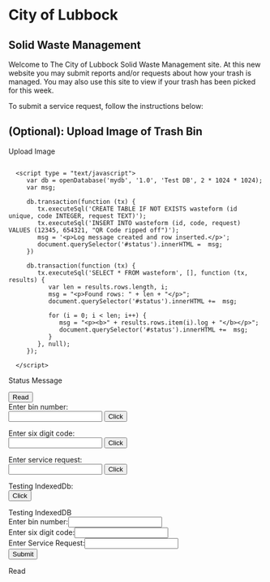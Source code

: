 # City of Lubbock

## Solid Waste Management

Welcome to The City of Lubbock Solid Waste Management site. At this new website you may submit reports and/or requests about how your trash is managed. You may also use this site to view if your trash has been picked for this week.
<html>
<script>
var peopleData = [
    { name: "John Dow", email: "john@company.com" },
    { name: "Don Dow", email: "don@company.com" }
];
 
function initDb() {
    var request = indexedDB.open("PeopleDB", 1);  
    request.onsuccess = function (evt) {
        db = request.result;                                                            
    };
 
    request.onerror = function (evt) {
        console.log("IndexedDB error: " + evt.target.errorCode);
    };
 
    request.onupgradeneeded = function (evt) {                   
        var objectStore = evt.currentTarget.result.createObjectStore("people", 
                                     { keyPath: "id", autoIncrement: true });
 
        objectStore.createIndex("name", "name", { unique: false });
        objectStore.createIndex("email", "email", { unique: true });
 
        for (i in peopleData) {
            objectStore.add(peopleData[i]);
        }
    };
}
</script>
</html>
To submit a service request, follow the instructions below:

<h2>(Optional): Upload Image of Trash Bin</h2>
<form>
<input type="file" accept="image/*" id="file" name="image1" onchange="loadFile(event)" style="display: none;">
</form> 
<p><label for="file" style="curser: pointer;">Upload Image</label></p>
<p><img id="output" width="200" /></p>

<script>
var loadFile = function(event)	{
	
	var image = document.getElementById('output');

	image.src = URL.createObjectURL(event.target.files[0]);

};

</script>

</body>
</html>

<!--
<html>
<head>
<script>
function gen_sql_table()					{
	
	var bin_num = document.forms["WasteForm"]["Bin Number"];

	var six_digits = document.forms["WasteForm"]["Six Digit Code"];

	var service_request = document.form["WasteForm"]["Service Request"];

	var db = openDatabase('bindb','1.0','Test DB',30000);

	db.transaction(function(tx)		{
		
		tx.executeSQL('CREATE TABLE IF NOT EXISTS WEBDB (id INTEGER, code INTEGER, request TEXT');

		tx.executeSQL('INSERT INTO WEBDB (id,code,request) (?,?,?)',[bin_num,six_digits,service_request]);
	
	});

	db.transaction(function (tx) { 

		    tx.executeSql('SELECT * FROM LOGS', [], function (tx, results) { 

		       var len = results.rows.length, i; 

		       msg = "<p>Found rows: " + len + "</p>"; 

		       document.querySelector('#status').innerHTML +=  msg; 

	      

		       for (i = 0; i < len; i++) { 

			  msg = "<p><b>" + results.rows.item(i).log + "</b></p>"; 

			  document.querySelector('#status').innerHTML +=  msg; 

		       } 

		    }, null); 

		 }); 

      </script>


}
</script>
<body>
<form name="WasteForm" onsubmit="return gen_sql_table()" method="post">
<p>Enter Bin Number: <input type="text" name="Bin Number"></p><br>
<p>Enter Six Digit Code:<input type="password" name="Six Digit Code"></p><br>
<p>Enter Your Service Request:<input type="text" name="Service Request"></p><br>
<p><input type="submit" value="send" name="Submit" onClick="gen_sql_table()"></p>
</form>
</body>
</html>
-->

<html>
   <head>

      <script type = "text/javascript">
         var db = openDatabase('mydb', '1.0', 'Test DB', 2 * 1024 * 1024);
         var msg;

         db.transaction(function (tx) {
            tx.executeSql('CREATE TABLE IF NOT EXISTS wasteform (id unique, code INTEGER, request TEXT)');
            tx.executeSql('INSERT INTO wasteform (id, code, request) VALUES (12345, 654321, "QR Code ripped off")');
            msg = '<p>Log message created and row inserted.</p>';
            document.querySelector('#status').innerHTML =  msg;
         })

         db.transaction(function (tx) {
            tx.executeSql('SELECT * FROM wasteform', [], function (tx, results) {
               var len = results.rows.length, i;
               msg = "<p>Found rows: " + len + "</p>";
               document.querySelector('#status').innerHTML +=  msg;

               for (i = 0; i < len; i++) {
                  msg = "<p><b>" + results.rows.item(i).log + "</b></p>";
                  document.querySelector('#status').innerHTML +=  msg;
               }
            }, null);
         });

      </script>
   </head>

   <body>
      <div id = "status" name = "status">Status Message</div>
   </body>
</html>

<!--
<html>
<body>
<form action="welcome.php" method="post">
Enter Bin Number: <input type="text" name="bin_num"><br>
Enter Six Digits: <input type="text" name="six_digits"><br>
Enter Service Request: <input type="text" name="service_request"><br>
<input type="submit">
</form>

</body>
</html>
-->

<html>
<head>
<title>Service Request Form</title>
<script>
window.indexedDB = window.indexedDB || window.mozIndexedDB || window.webkitIndexedDB || 
window.msIndexedDB;
 
window.IDBTransaction = window.IDBTransaction || window.webkitIDBTransaction || 
window.msIDBTransaction;
window.IDBKeyRange = window.IDBKeyRange || 
window.webkitIDBKeyRange || window.msIDBKeyRange
 
if (!window.indexedDB) {
   window.alert("Your browser doesn't support a stable version of IndexedDB.")
}
function read_bin_number(binum)			{
	
	var binumber = binum.bin.value

	alert("You typed:" + binumber);

}

function read_six_digit_code(six_digit_code)	{
	
	var code = six_digit_code.code.value

	alert("You typed:" + code);

}

function read_service_request(service_request)	{
	
	var request = service_request.complaint.value

	alert("You typed:" + request);

}

function indexed_db_add() {
	
	alert("Swiss");

	var request = db.transaction(["employee"], "readwrite")
	   .objectStore("employee")
	   .add({ id: "01", name: "prasad", age: 24, email: "prasad@tutorialspoint.com" });
	   
	   request.onsuccess = function(event) {
	      alert("Prasad has been added to your database.");
	   };
	   
	   request.onerror = function(event) {
	      alert("Unable to add data\r\nPrasad is already exist in your database! ");
	   }	
	
}
</script>
</head>
<body>
<button onclick="read()">Read </button>
<form name="BinForm" action="" method="post">Enter bin number:<br>
<input type="text" name="bin" value="">
<input type="button" name="button" value="Click" onClick="read_bin_number(this.form)">
</form>
<form name="CodeForm" action="" method="post">Enter six digit code:<br>
<input type="password" name="code" value="">
<input type="button" name="button" value="Click" onClick="read_six_digit_code(this.form)">
</form>
<form name="ServeForm" action="" method="post">Enter service request:<br>
<input type="text" name="complaint" value="">
<input type="button" name="button" value="Click" onClick="read_service_request(this.form)">
</form>
<form name="indexedb" action="" method="post">Testing IndexedDb:<br>
<input type="button" name="button" value="Click" onClick="indexed_db_add()">
</form>
<form name="sqlform" action="" method="post">Testing IndexedDB<br>
Enter bin number:<input type="text" name="bin" value=""><br>
Enter six digit code:<input type="password" name="code" value=""><br>
Enter Service Request:<input type="text" name="service_request" value=""><br>
<input type="button" name="button" value="Submit" onClick="add()"><br>
</body>
</html>

Read

<html>
   <head>
      <meta http-equiv = "Content-Type" content = "text/html; charset = utf-8" />
      <script type = "text/javascript">
         
         //prefixes of implementation that we want to test
         window.indexedDB = window.indexedDB || window.mozIndexedDB || 
         window.webkitIndexedDB || window.msIndexedDB;
         
         //prefixes of window.IDB objects
         window.IDBTransaction = window.IDBTransaction || 
         window.webkitIDBTransaction || window.msIDBTransaction;
         window.IDBKeyRange = window.IDBKeyRange || window.webkitIDBKeyRange || 
         window.msIDBKeyRange
         
         if (!window.indexedDB) {
            window.alert("Your browser doesn't support a stable version of IndexedDB.")
         }
         
         const employeeData = [
            { id: "00-01", name: "gopal", age: 35, email: "gopal@tutorialspoint.com" },
            { id: "00-02", name: "prasad", age: 32, email: "prasad@tutorialspoint.com" }
         ];
         var db;
         var request = window.indexedDB.open("newDatabase", 1);
         
         request.onerror = function(event) {
            console.log("error: ");
         };
         
         request.onsuccess = function(event) {
            db = request.result;
            console.log("success: "+ db);
         };
         
         request.onupgradeneeded = function(event) {
            var db = event.target.result;
            var objectStore = db.createObjectStore("employee", {keyPath: "id"});
            
            for (var i in employeeData) {
               objectStore.add(employeeData[i]);
            }
         }
         
         function read() {
            var transaction = db.transaction(["employee"]);
            var objectStore = transaction.objectStore("employee");
            var request = objectStore.get("00-03");
            
            request.onerror = function(event) {
               alert("Unable to retrieve daa from database!");
            };
            
            request.onsuccess = function(event) {
               // Do something with the request.result!
               if(request.result) {
                  alert("Name: " + request.result.name + ", 
                     Age: " + request.result.age + ", Email: " + request.result.email);
               } else {
                  alert("Kenny couldn't be found in your database!");
               }
            };
         }
         
         function readAll() {
            var objectStore = db.transaction("employee").objectStore("employee");
            
            objectStore.openCursor().onsuccess = function(event) {
               var cursor = event.target.result;
               
               if (cursor) {
                  alert("Name for id " + cursor.key + " is " + cursor.value.name + ", 
                     Age: " + cursor.value.age + ", Email: " + cursor.value.email);
                  cursor.continue();
               } else {
                  alert("No more entries!");
               }
            };
         }
         
         function add() {
            var request = db.transaction(["employee"], "readwrite")
            .objectStore("employee")
            .add({ id: "00-03", name: "Kenny", age: 19, email: "kenny@planet.org" });
            
            request.onsuccess = function(event) {
               alert("Kenny has been added to your database.");
            };
            
            request.onerror = function(event) {
               alert("Unable to add data\r\nKenny is aready exist in your database! ");
            }
         }
         
         function remove() {
            var request = db.transaction(["employee"], "readwrite")
            .objectStore("employee")
            .delete("00-03");
            
            request.onsuccess = function(event) {
               alert("Kenny's entry has been removed from your database.");
            };
         }
      </script>
      
   </head>
</html>

Trying to incorporate IndexedDB

Put swiss at top of indexed db add
<!--
#URL:https://www.javaworld.com/article/2077176/using-javascript-and-forms.html
#URL:https://stackoverflow.com/questions/21396279/display-image-and-validation-of-image-extension-before-uploading-file-using-java
#URL:https://stackoverflow.com/questions/8810927/showing-an-image-from-an-array-of-images-javascript
#URL:https://stackoverflow.com/questions/21396279/display-image-and-validation-of-image-extension-before-uploading-file-using-java
#URL:https://codewithlogic.wordpress.com/2013/09/01/creating-a-file-uploader-using-javascript-and-html-5/
#URL:https://www.webtrickshome.com/faq/how-to-display-uploaded-image-in-html-using-javascript
-->
